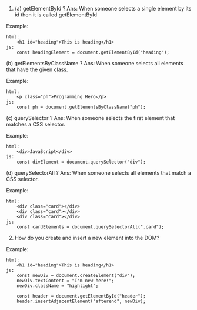 1. (a) getElementById ?
   Ans: When someone selects a single element by its id then it is called getElementById

Example:

    html:
        <h1 id="heading">This is heading</h1>
    js:
        const headingElement = document.getElementById("heading");


(b) getElementsByClassName ?
    Ans: When someone selects all elements that have the given class.

Example: 

    html:
        <p class="ph">Programming Hero</p>
    js:
        const ph = document.getElementsByClassName("ph");


(c) querySelector ?
    Ans: When someone selects the first element that matches a CSS selector.


Example: 

    html:
        <div>JavaScript</div>
    js:
        const divElement = document.querySelector("div");


(d) querySelectorAll ?
    Ans: When someone selects all elements that match a CSS selector.

Example: 

    html:  
        <div class="card"></div>
        <div class="card"></div>
        <div class="card"></div>
    js:
        const cardElements = document.querySelectorAll(".card");


2. How do you create and insert a new element into the DOM?

Example: 

    html:  
        <h1 id="heading">This is heading</h1>
    js: 
        const newDiv = document.createElement("div");
        newDiv.textContent = "I'm new here!";
        newDiv.className = "highlight";

        const header = document.getElementById("header");
        header.insertAdjacentElement("afterend", newDiv);

